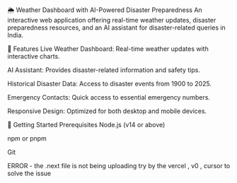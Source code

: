 🌦️ Weather Dashboard with AI-Powered Disaster Preparedness
An interactive web application offering real-time weather updates, disaster preparedness resources, and an AI assistant for disaster-related queries in India.

📌 Features
Live Weather Dashboard: Real-time weather updates with interactive charts.

AI Assistant: Provides disaster-related information and safety tips.

Historical Disaster Data: Access to disaster events from 1900 to 2025.

Emergency Contacts: Quick access to essential emergency numbers.

Responsive Design: Optimized for both desktop and mobile devices.

🚀 Getting Started
Prerequisites
Node.js (v14 or above)

npm or pnpm

Git


ERROR - the .next file is not being uploading try by the vercel , v0 , cursor to solve the issue 
